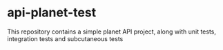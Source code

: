 # api-planet-test
This repository contains a simple planet API project, along with unit tests, integration tests and subcutaneous tests
